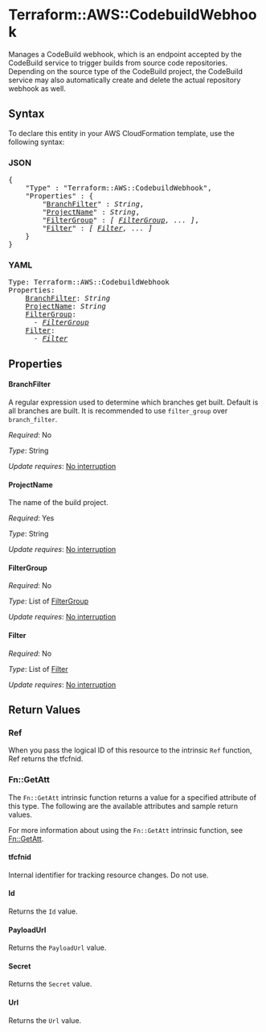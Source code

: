 # Terraform::AWS::CodebuildWebhook

Manages a CodeBuild webhook, which is an endpoint accepted by the CodeBuild service to trigger builds from source code repositories. Depending on the source type of the CodeBuild project, the CodeBuild service may also automatically create and delete the actual repository webhook as well.

## Syntax

To declare this entity in your AWS CloudFormation template, use the following syntax:

### JSON

<pre>
{
    "Type" : "Terraform::AWS::CodebuildWebhook",
    "Properties" : {
        "<a href="#branchfilter" title="BranchFilter">BranchFilter</a>" : <i>String</i>,
        "<a href="#projectname" title="ProjectName">ProjectName</a>" : <i>String</i>,
        "<a href="#filtergroup" title="FilterGroup">FilterGroup</a>" : <i>[ <a href="filtergroup.md">FilterGroup</a>, ... ]</i>,
        "<a href="#filter" title="Filter">Filter</a>" : <i>[ <a href="filter.md">Filter</a>, ... ]</i>
    }
}
</pre>

### YAML

<pre>
Type: Terraform::AWS::CodebuildWebhook
Properties:
    <a href="#branchfilter" title="BranchFilter">BranchFilter</a>: <i>String</i>
    <a href="#projectname" title="ProjectName">ProjectName</a>: <i>String</i>
    <a href="#filtergroup" title="FilterGroup">FilterGroup</a>: <i>
      - <a href="filtergroup.md">FilterGroup</a></i>
    <a href="#filter" title="Filter">Filter</a>: <i>
      - <a href="filter.md">Filter</a></i>
</pre>

## Properties

#### BranchFilter

A regular expression used to determine which branches get built. Default is all branches are built. It is recommended to use `filter_group` over `branch_filter`.

_Required_: No

_Type_: String

_Update requires_: [No interruption](https://docs.aws.amazon.com/AWSCloudFormation/latest/UserGuide/using-cfn-updating-stacks-update-behaviors.html#update-no-interrupt)

#### ProjectName

The name of the build project.

_Required_: Yes

_Type_: String

_Update requires_: [No interruption](https://docs.aws.amazon.com/AWSCloudFormation/latest/UserGuide/using-cfn-updating-stacks-update-behaviors.html#update-no-interrupt)

#### FilterGroup

_Required_: No

_Type_: List of <a href="filtergroup.md">FilterGroup</a>

_Update requires_: [No interruption](https://docs.aws.amazon.com/AWSCloudFormation/latest/UserGuide/using-cfn-updating-stacks-update-behaviors.html#update-no-interrupt)

#### Filter

_Required_: No

_Type_: List of <a href="filter.md">Filter</a>

_Update requires_: [No interruption](https://docs.aws.amazon.com/AWSCloudFormation/latest/UserGuide/using-cfn-updating-stacks-update-behaviors.html#update-no-interrupt)

## Return Values

### Ref

When you pass the logical ID of this resource to the intrinsic `Ref` function, Ref returns the tfcfnid.

### Fn::GetAtt

The `Fn::GetAtt` intrinsic function returns a value for a specified attribute of this type. The following are the available attributes and sample return values.

For more information about using the `Fn::GetAtt` intrinsic function, see [Fn::GetAtt](https://docs.aws.amazon.com/AWSCloudFormation/latest/UserGuide/intrinsic-function-reference-getatt.html).

#### tfcfnid

Internal identifier for tracking resource changes. Do not use.

#### Id

Returns the <code>Id</code> value.

#### PayloadUrl

Returns the <code>PayloadUrl</code> value.

#### Secret

Returns the <code>Secret</code> value.

#### Url

Returns the <code>Url</code> value.

